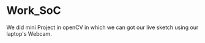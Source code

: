 # Work_SoC

We did mini Project in openCV in which we can got our live sketch using our laptop's Webcam.
